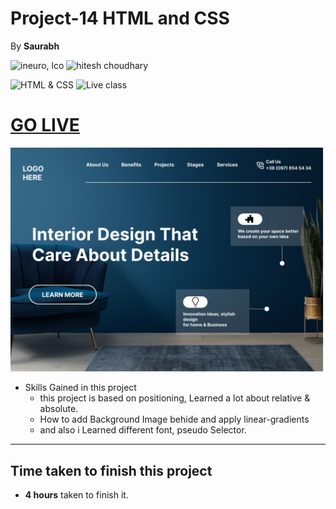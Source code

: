 # Project-14 HTML and CSS
By **Saurabh**

![ineuro, lco](https://img.shields.io/badge/iNeuron-LCO-green)
![hitesh choudhary](https://img.shields.io/badge/Hitesh--Choudhary-Full--stack--JS--bootcamp-red)

![HTML & CSS](https://img.shields.io/badge/HTML-CSS-orange)
![Live class](https://img.shields.io/badge/LIVE--CLASS-PROJECT--14-lightgrey)


# [GO LIVE](https://interior-design-p10-ineuron-ai.netlify.app/)
![](./Images/Interior%20Design%20landing%20page.png)


-   Skills Gained in this project
    -   this project is based on positioning,
        Learned a lot about relative & absolute.
    -   How to add Background Image behide and apply linear-gradients
    -   and also i Learned different font, pseudo Selector.

---

## Time taken to finish this project

-  **4 hours** taken to finish it.
